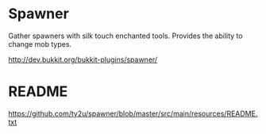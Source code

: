 Spawner
=======

Gather spawners with silk touch enchanted tools. Provides the ability to change mob types.

http://dev.bukkit.org/bukkit-plugins/spawner/

README
======
https://github.com/ty2u/spawner/blob/master/src/main/resources/README.txt
